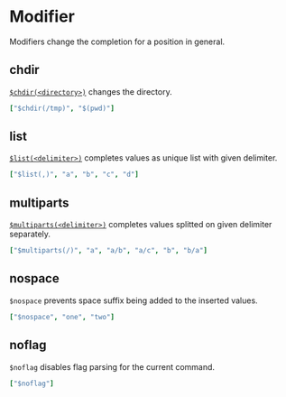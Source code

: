 # Modifier

Modifiers change the completion for a position in general.

## chdir

[`$chdir(<directory>)`](https://rsteube.github.io/carapace/carapace/action/chDir.html) changes the directory.

```yml
["$chdir(/tmp)", "$(pwd)"]
```

## list

[`$list(<delimiter>)`](https://rsteube.github.io/carapace/carapace/action/actionMultiParts.html) completes values as unique list with given delimiter.

```yml
["$list(,)", "a", "b", "c", "d"]
```

## multiparts

[`$multiparts(<delimiter>)`](https://rsteube.github.io/carapace/carapace/invokedAction/toMultiPartsA.html) completes values splitted on given delimiter separately.

```yml
["$multiparts(/)", "a", "a/b", "a/c", "b", "b/a"]
```

## nospace

`$nospace` prevents space suffix being added to the inserted values.

```yml
["$nospace", "one", "two"]
```

## noflag

`$noflag` disables flag parsing for the current command.

```yml
["$noflag"]
```
